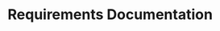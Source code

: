 # Requirements Documentation

<!-- Fill in details based on the structured outline provided by Alex. -->
